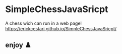# SimpleChessJavaSricpt
A chess wich can run in a web page! <br>
https://erickcestari.github.io/SimpleChessJavaSricpt/
## enjoy ♟️ 
